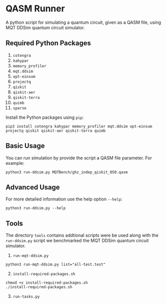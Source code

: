 # QASM Runner

A python script for simulating a quantum circuit, given as a QASM file, using MQT DDSim quantum circuit simulator.

## Required Python Packages 
1. `cotengra`
1. `kahypar`
1. `memory_profiler`
1. `mqt.ddsim`
1. `opt-einsum`
1. `projectq`
1. `qiskit`
1. `qiskit-aer`
1. `qiskit-terra`
1. `quimb`
1. `sparse`

Install the Python packages using `pip`:

```
pip3 install cotengra kahypar memory_profiler mqt.ddsim opt-einsum projectq qiskit qiskit-aer qiskit-terra quimb
```

## Basic Usage

You can run simulation by provide the script a QASM file parameter. For example:

```
python3 run-ddsim.py MQTBench/ghz_indep_qiskit_050.qasm 
```

## Advanced Usage

For more detailed information use the help option `--help`:

```
python3 run-ddsim.py --help
```

## Tools

The directory `tools` contains addtional scripts were be used along with the `run-ddsim.py` script we benchmarked the MQT DDSim quantum circuit simulator.

1. `run-mqt-ddsim.py`

```
python3 run-mqt-ddsim.py list="all-test.test"
```

2. `install-required-packages.sh`

```
chmod +x install-required-packages.sh
./install-required-packages.sh
```

3. `run-tasks.py` 
